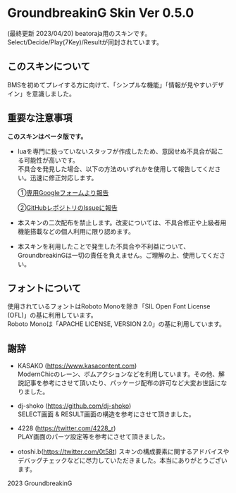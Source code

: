 # GroundbreakinG Skin Ver 0.5.0
(最終更新 2023/04/20)
beatoraja用のスキンです。Select/Decide/Play(7Key)/Resultが同封されています。

## このスキンについて
BMSを初めてプレイする方に向けて、「シンプルな機能」「情報が見やすいデザイン」を意識しました。

## 重要な注意事項
**このスキンはベータ版です。**
- luaを専門に扱っていないスタッフが作成したため、意図せぬ不具合が起こる可能性が高いです。  
不具合を発見した場合、以下の方法のいずれかを使用して報告してください。迅速に修正対応します。

  ①[専用Googleフォームより報告](https://forms.gle/UGf3T3ExEdtHgVw16)

  ②[GitHubレポジトリのIssueに報告](https://github.com/gdbg-dev/GdbG_Skin/issues)

- 本スキンの二次配布を禁止します。改変については、不具合修正や上級者用機能搭載などの個人利用に限り認めます。


- 本スキンを利用したことで発生した不具合や不利益について、GroundbreakinGは一切の責任を負えません。ご理解の上、使用してください。

## フォントについて 
使用されているフォントはRoboto Monoを除き「SIL Open Font License (OFL)」の基に利用しています。  
Roboto Monoは「APACHE LICENSE, VERSION 2.0」の基に利用しています。  

## 謝辞
- KASAKO (https://www.kasacontent.com)  
ModernChicのレーン、ボムアクションなどを利用しています。その他、解説記事を参考にさせて頂いたり、パッケージ配布の許可など大変お世話になりました。

- dj-shoko (https://github.com/dj-shoko)  
SELECT画面 & RESULT画面の構造を参考にさせて頂きました。

- 4228 (https://twitter.com/4228_r)  
PLAY画面のパーツ設定等を参考にさせて頂きました。 

- otoshi.b(https://twitter.com/0t58t)
スキンの構成要素に関するアドバイスやデバッグチェックなどに尽力していただきました。本当にありがとうございます。

2023 GroundbreakinG

